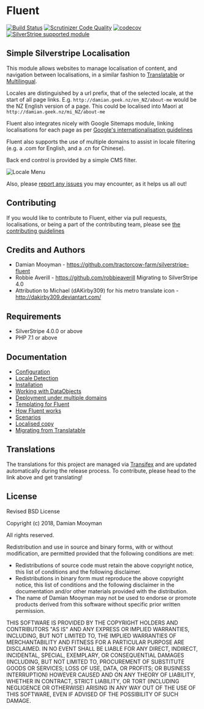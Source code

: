# Fluent

[![Build Status](https://travis-ci.org/tractorcow-farm/silverstripe-fluent.svg?branch=master)](https://travis-ci.org/tractorcow-farm/silverstripe-fluent)
[![Scrutinizer Code Quality](https://scrutinizer-ci.com/g/tractorcow-farm/silverstripe-fluent/badges/quality-score.png?b=master)](https://scrutinizer-ci.com/g/tractorcow-farm/silverstripe-fluent/?branch=master)
[![codecov](https://codecov.io/gh/tractorcow-farm/silverstripe-fluent/branch/master/graph/badge.svg)](https://codecov.io/gh/tractorcow-farm/silverstripe-fluent)
[![SilverStripe supported module](https://img.shields.io/badge/silverstripe-supported-0071C4.svg)](https://www.silverstripe.org/software/addons/silverstripe-commercially-supported-module-list/)

## Simple Silverstripe Localisation

This module allows websites to manage localisation of content, and navigation between localisations,
in a similar fashion to [Translatable](https://github.com/silverstripe/silverstripe-translatable)
or [Multilingual](https://github.com/kreationsbyran/multilingual).

Locales are distinguished by a url prefix, that of the selected locale, at the start
of all page links. E.g. `http://damian.geek.nz/en_NZ/about-me` would be the NZ English
version of a page. This could be localised into Maori at `http://damian.geek.nz/mi_NZ/about-me`

Fluent also integrates nicely with Google Sitemaps module, linking localisations for each page as per
[Google's internationalisation guidelines](https://support.google.com/webmasters/answer/182192?hl=en&ref_topic=2370587)

Fluent also supports the use of multiple domains to assist in locale filtering
(e.g. a .com for English, and a .cn for Chinese).

Back end control is provided by a simple CMS filter.

![Locale Menu](docs/en/images/menu.png "Locale menu")

Also, please [report any issues](https://github.com/tractorcow-farm/silverstripe-fluent/issues)
you may encounter, as it helps us all out!

## Contributing

If you would like to contribute to Fluent, either via pull requests,
localisations, or being a part of the contributing team, please see
[the contributing guidelines](CONTRIBUTING.md)

## Credits and Authors

 * Damian Mooyman - <https://github.com/tractorcow-farm/silverstripe-fluent>
 * Robbie Averill - <https://github.com/robbieaverill> Migrating to SilverStripe 4.0
 * Attribution to Michael (dAKirby309) for his metro translate icon - <http://dakirby309.deviantart.com/>

## Requirements

 * SilverStripe 4.0.0 or above
 * PHP 7.1 or above

## Documentation

 * [Configuration](docs/en/configuration.md)
 * [Locale Detection](docs/en/locale-detection.md)
 * [Installation](docs/en/installation.md)
 * [Working with DataObjects](docs/en/dataobjects.md)
 * [Deployment under multiple domains](docs/en/domain-configuration.md)
 * [Templating for Fluent](docs/en/templating.md)
 * [How Fluent works](docs/en/how-fluent-works.md)
 * [Scenarios](docs/en/scenarios.md)
 * [Localised copy](docs/en/localised-copy.md)
 * [Migrating from Translatable](docs/en/migrating-from-translatable.md)

## Translations

The translations for this project are managed via [Transifex](https://www.transifex.com/silverstripe/silverstripe-fluent)
and are updated automatically during the release process. To contribute, please head to the link above and get
translating!

## License

Revised BSD License

Copyright (c) 2018, Damian Mooyman

All rights reserved.

Redistribution and use in source and binary forms, with or without
modification, are permitted provided that the following conditions are met:

 * Redistributions of source code must retain the above copyright
   notice, this list of conditions and the following disclaimer.
 * Redistributions in binary form must reproduce the above copyright
   notice, this list of conditions and the following disclaimer in the
   documentation and/or other materials provided with the distribution.
 * The name of Damian Mooyman may not be used to endorse or promote products
   derived from this software without specific prior written permission.

THIS SOFTWARE IS PROVIDED BY THE COPYRIGHT HOLDERS AND CONTRIBUTORS "AS IS" AND
ANY EXPRESS OR IMPLIED WARRANTIES, INCLUDING, BUT NOT LIMITED TO, THE IMPLIED
WARRANTIES OF MERCHANTABILITY AND FITNESS FOR A PARTICULAR PURPOSE ARE
DISCLAIMED. IN NO EVENT SHALL <COPYRIGHT HOLDER> BE LIABLE FOR ANY
DIRECT, INDIRECT, INCIDENTAL, SPECIAL, EXEMPLARY, OR CONSEQUENTIAL DAMAGES
(INCLUDING, BUT NOT LIMITED TO, PROCUREMENT OF SUBSTITUTE GOODS OR SERVICES;
LOSS OF USE, DATA, OR PROFITS; OR BUSINESS INTERRUPTION) HOWEVER CAUSED AND
ON ANY THEORY OF LIABILITY, WHETHER IN CONTRACT, STRICT LIABILITY, OR TORT
(INCLUDING NEGLIGENCE OR OTHERWISE) ARISING IN ANY WAY OUT OF THE USE OF THIS
SOFTWARE, EVEN IF ADVISED OF THE POSSIBILITY OF SUCH DAMAGE.
